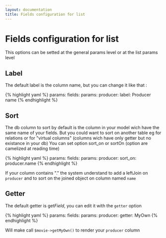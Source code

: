```yaml
---
layout: documentation
title: Fields configuration for list
---
```


# Fields configuration for list

This options can be setted at the general params level or at the list params level

## Label

The default label is the column name, but you can change it like that : 

{% highlight yaml %}
params:
  fields:
    params:
      producer:
        label: Producer name
{% endhighlight %}

## Sort

The db column to sort by default is the column in your model wich have the same name of your fields. 
But you could want to sort on another table eg for relations or for "virtual columns" (columns wich have only getter but no existance in your db)
You can set option sort_on or sortOn (option are camelized at reading time) 

{% highlight yaml %}
params:
  fields:
    params:
      producer:
        sort_on: producer.name
{% endhighlight %}

If your column contains "." the system understand to add a leftJoin on `producer` and to sort on the joined object on column named `name`

## Getter

The default getter is get*Field*, you can edit it with the `getter` option

{% highlight yaml %}
params:
  fields:
    params:
      producer:
        getter: MyOwn
{% endhighlight %}

Will make call `$movie->getMyOwn()` to render your `producer` column